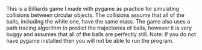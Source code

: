 This is a Billiards game I made with pygame as practice for simulating collisions between circular objects. The collisions assume that all of the balls, including the white one, have the same mass. The game also uses a path tracing algorithm to predict the trajectories of balls, however it is very buggy and assumes that all of the balls are perfectly still.
Note: If you do not have pygame installed then you will not be able to run the program.
